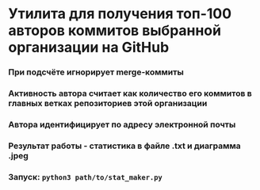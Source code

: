 # Утилита для получения топ-100 авторов коммитов выбранной организации на GitHub
### При подсчёте игнорирует merge-коммиты
### Активность автора считает как количество его коммитов в главных ветках репозиториев этой организации
### Автора идентифицирует по адресу электронной почты
### Результат работы - статистика в файле .txt и диаграмма .jpeg
### Запуск: `python3 path/to/stat_maker.py`